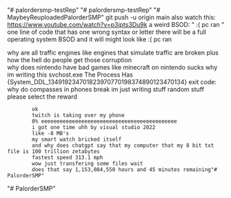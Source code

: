 "# palordersmp-testRep" 
"# palordersmp-testRep" 
"# MaybeyReuploadedPalorderSMP" 
git push -u origin main
also watch this: https://www.youtube.com/watch?v=p3ipts3Du9k
 a weird BSOD: "
 :(
pc ran
"
one line of code that has one wrong syntax or letter there will be a full operating system BSOD and it will might look like :(
    pc ran
    
why are all traffic engines like engines that simulate traffic are broken
plus how the hell do people get those corruption   
why does nintendo have bad games like minecraft on nintendo sucks
why im writing this
svchost.exe
The Process Has {System_DDL_134919234701823970770198374890123470134} exit code: 
why do compasses in phones break
im just writing stuff random stuff
please select the reward


            ok          
            twitch is taking over my phone
            0% eeeeeeeeeeeeeeeeeeeeeeeeeeeeeeeeeeeeeeeeeeee
            i got one time uhh by visual studio 2022
            like -8 MB's
            my smart watch bricked itself 
            and why does chatgpt say that my computer that my 8 bit txt file is 100 trillion zetabytes
            fastest speed 313.1 mph
            wow just transfering some files wait
            does that say 1,153,084,550 hours and 45 minutes remaining"# PalorderSMP" 
"# PalorderSMP" 
